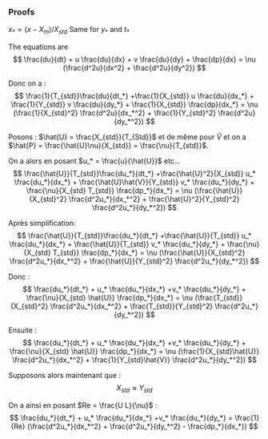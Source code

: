 ### Proofs
$x_* = (x-X_m)/X_{std}$
Same for $y_*$ and $t_*$

The equations are 
$$
\frac{du}{dt} + u \frac{du}{dx} + v \frac{du}{dy} + \frac{dp}{dx} = \nu (\frac{d^2u}{dx^2} + \frac{d^2u}{dy^2})
$$

Donc on a : 
$$
\frac{1}{T_{std}}\frac{du}{dt_*} +\frac{1}{X_{std}} u \frac{du}{dx_*} + \frac{1}{Y_{std}} v \frac{du}{dy_*} + \frac{1}{X_{std}} \frac{dp}{dx_*} = \nu (\frac{1}{X_{std}^2} \frac{d^2u}{dx_*^2} + \frac{1}{Y_{std}^2} \frac{d^2u}{dy_*^2})
$$

Posons : $\hat{U} = \frac{X_{std}}{T_{Std}}$ et de même pour $\hat{V}$ et on a $\hat{P} = \frac{\hat{U}\nu}{X_{std}} = \frac{\nu}{T_{std}}$.

On a alors en posant $u_* = \frac{u}{\hat{U}}$ etc... 
$$
\frac{\hat{U}}{T_{std}}\frac{du_*}{dt_*} +\frac{\hat{U}^2}{X_{std}} u_* \frac{du_*}{dx_*} + \frac{\hat{U}\hat{V}}{Y_{std}} v_* \frac{du_*}{dy_*} + \frac{\nu}{X_{std} T_{std}} \frac{dp_*}{dx_*} = \nu (\frac{\hat{U}}{X_{std}^2} \frac{d^2u_*}{dx_*^2} + \frac{\hat{U}^2}{Y_{std}^2} \frac{d^2u_*}{dy_*^2})
$$

Après simplification: 
$$
\frac{\hat{U}}{T_{std}}\frac{du_*}{dt_*} +\frac{\hat{U}}{T_{std}} u_* \frac{du_*}{dx_*} + \frac{\hat{U}}{T_{std}} v_* \frac{du_*}{dy_*} + \frac{\nu}{X_{std} T_{std}} \frac{dp_*}{dx_*} = \nu (\frac{\hat{U}}{X_{std}^2} \frac{d^2u_*}{dx_*^2} + \frac{\hat{U}}{Y_{std}^2} \frac{d^2u_*}{dy_*^2})
$$

Donc : 
$$
\frac{du_*}{dt_*} + u_* \frac{du_*}{dx_*} +v_* \frac{du_*}{dy_*} + \frac{\nu}{X_{std} \hat{U}} \frac{dp_*}{dx_*} = \nu (\frac{T_{std}}{X_{std}^2} \frac{d^2u_*}{dx_*^2} + \frac{T_{std}}{Y_{std}^2} \frac{d^2u_*}{dy_*^2})
$$

Ensuite : 
$$
\frac{du_*}{dt_*} + u_* \frac{du_*}{dx_*} +v_* \frac{du_*}{dy_*} + \frac{\nu}{X_{std} \hat{U}} \frac{dp_*}{dx_*} = \nu (\frac{1}{X_{std}\hat{U}} \frac{d^2u_*}{dx_*^2} + \frac{1}{Y_{std}\hat{V}} \frac{d^2u_*}{dy_*^2})
$$

Supposons alors maintenant que :
$$
X_{std} \approx Y_{std}
$$

On a ainsi en posant $Re = \frac{U L}{\nu}$ :
$$
\frac{du_*}{dt_*} + u_* \frac{du_*}{dx_*} +v_* \frac{du_*}{dy_*} = \frac{1}{Re} (\frac{d^2u_*}{dx_*^2} +  \frac{d^2u_*}{dy_*^2} - \frac{dp_*}{dx_*})
$$